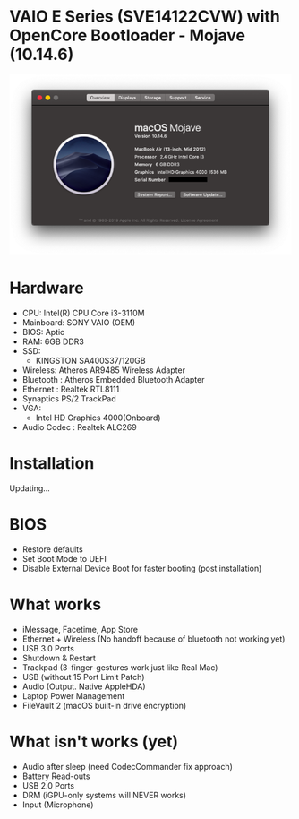 # VAIO E Series (SVE14122CVW) with OpenCore Bootloader - Mojave (10.14.6)
![SystemInfo](https://raw.githubusercontent.com/kpratama24/VAIO-E-Hackintosh/master/Screenshot/Mojave/Overview.png)

# Hardware

- CPU: Intel(R) CPU Core i3-3110M
- Mainboard: SONY VAIO (OEM)
- BIOS: Aptio
- RAM: 6GB DDR3 
- SSD:
    - KINGSTON SA400S37/120GB
- Wireless: Atheros AR9485 Wireless Adapter
- Bluetooth : Atheros Embedded Bluetooth Adapter
- Ethernet : Realtek RTL8111
- Synaptics PS/2 TrackPad
- VGA:
  - Intel HD Graphics 4000(Onboard)
- Audio Codec : Realtek ALC269
  
# Installation
 Updating...
# BIOS
 - Restore defaults
 - Set Boot Mode to UEFI
 - Disable External Device Boot for faster booting (post installation)

# What works
 - iMessage, Facetime, App Store
 - Ethernet + Wireless (No handoff because of bluetooth not working yet)
 - USB 3.0 Ports
 - Shutdown & Restart
 - Trackpad (3-finger-gestures work just like Real Mac)
 - USB (without 15 Port Limit Patch)
 - Audio (Output. Native AppleHDA)
 - Laptop Power Management
 - FileVault 2 (macOS built-in drive encryption)

# What isn't works (yet)
 - Audio after sleep (need CodecCommander fix approach)
 - Battery Read-outs
 - USB 2.0 Ports
 - DRM (iGPU-only systems will NEVER works)
 - Input (Microphone)


